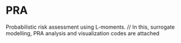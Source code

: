 # PRA
Probabilistic risk assessment using L-moments.
//
In this, surrogate modelling, PRA analysis and visualization codes are attached 

